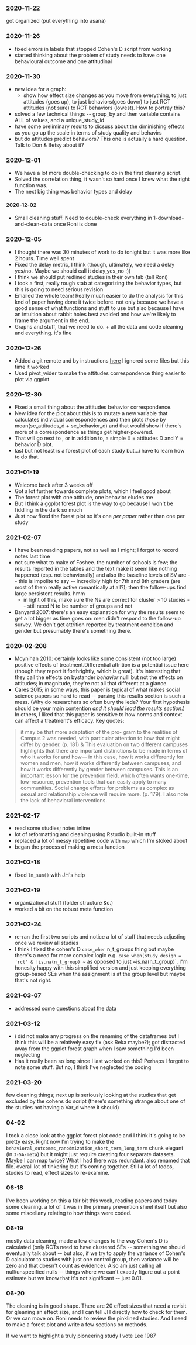 ### 2020-11-22
got organized (put everything into asana)

### 2020-11-26 
* fixed errors in labels that stopped Cohen's D script from working
* started thinking about the problem of study needs to have one behavioural outcome and one attitudinal

### 2020-11-30
* new idea for a graph: 
  * show how effect size changes as you move from everything, to just attitudes (goes up), to just behaviors(goes down) to just RCT attitudes (not sure) to RCT behaviors (lowest). How to portray this?
* solved a few technical things -- group_by and then variable contains ALL of values, and a unique_study_id
* have some preliminary results to dicsuss about the diminishing effects as you go up the scale in terms of study quality and behavirs
* but do attitudes predict behaviors? This one is actually a hard question. Talk to Don & Betsy about it?

### 2020-12-01
* We have a lot more double-checking to do in the first cleaning script.
* Solved the correlation thing, it wasn't so hard once I knew what the right function was.
* The next big thing was behavior types and delay

#### 2020-12-02
* Small cleaning stuff. Need to double-check everything in 1-download-and-clean-data once Roni is done

### 2020-12-05
* I thought there was 30 minutes of work to do tonight but it was more like 2 hours. Time well spent
* Fixed the delay metric, I think (though, ultimately, we need a delay yes/no. Maybe we should call it delay_yes_no :))
* I think we should put redlined studies in their own tab (tell Roni)
* I took a first, really rough stab at categorizing the behavior types, but this is going to need serious revision
* Emailed the whole team! Really much easier to do the analysis for this  knd of paper having done it twice before. not only because we have a good sense of what functions and stuff to use but also because I have an intuition about rabbit holes best avoided and how we're likely to frame the argument in the end.
* Graphs and stuff, that we need to do. + all the data and code cleaning and everything. it's fine

### 2020-12-26
* Added a git remote and by instructions [here](https://stackoverflow.com/questions/1818895/keep-ignored-files-out-of-git-status) I ignored some files but this time it worked
* Used pivot_wider to make the attitudes correspondence thing easier to plot via ggplot

### 2020-12-30
* Fixed a small thing about the attitudes behavior correspondence. 
* New idea for the plot about this is to mutate a new variable that calculates individual correspondences and then plots *those* by mean(se_attitudes_d + se_behavior_d) and that would show if there's more of a correspondence as things get higher-powered.
* That will go next to , or in addition to, a simple X = attitudes D and Y = behavior D plot.
* last but not least is a forest plot of each study but...i have to learn how to do that.

### 2021-01-19 
* Welcome back after 3 weeks off 
* Got a lot further towards complete plots, which I feel good about
* The forest plot with one attitude, one behavior eludes me
* But I think a ggplot forest plot is the way to go because I won't be fiddling in the dark so much
* Just now fixed the forest plot so it's one *per paper* rather than one per study

### 2021-02-07
* I have been reading papers, not as well as I might; I forgot to record notes last time
* not sure what to make of Foshee. the number of schools is few; the results reported in the tables and the text make it seem like nothing happened (esp. not behaviorally) and also the baseline levels of SV are -- this is impolite to say -- incredibly high for 7th and 8th graders (are most of them really active romantically at all?); then the follow-ups find large persistent results. hmm
  * in light of this, make sure the Ns are correct for cluster > 10 studies -- still need N to be number of groups and not
* Banyard 2007: there's an easy explanation for why the results seem to get a lot bigger as time goes on: men didn't respond to the follow-up survey. We don't get attrition reported by treatment condition and gender but presumably there's something there.
### 2020-02-208
* Moynihan 2010: certainly looks like some consistent (not too large) positive effects of treatment.Differential attrition is a potential issue here (though they report it forthrightly, which is great). It's interesting that they call the effects on bystander *behavior* nulll but not the effects on attitudes; in magnitude, they're not all that different at a glance.
* Cares 2015; in some ways, this paper is typical of what makes social science papers so hard to read -- parsing this results section is such a mess. (Why do researchers so often bury the lede? Your first hypothesis should be your main contention _and it should lead the results section_.) In others, I liked that this paper is sensitive to how norms and context can affect a treatment's efficacy. Key quotes:
>  it may be that more adaptation of the pro- gram to the realities of Campus 2 was needed, with particular attention to how that might differ by gender. (p. 181)
&
> This evaluation on two different campuses highlights that there are important distinctions to be made in terms of who it works for and how— in this case, how it works differently for women and men, how it works differently between campuses, and how it works differently by gender between campuses. This is an important lesson for the prevention field, which often wants one-time, low-resource, prevention tools that can easily apply to many communities. Social change efforts for problems as complex as sexual and relationship violence will require more. (p. 179). 
I also note the lack of behavioral interventions.

### 2021-02-17 
* read some studies; notes inline
*  lot of reformatting and cleaning using Rstudio built-in stuff
* replaced a lot of messy repetitive code with `map` which I'm stoked about
* began the process of making a meta function

### 2021-02-18
* fixed `lm_sum()` with JH's help

### 2021-02-19
* organizational stuff (folder structure &c.)
* worked a bit on the robust meta function

### 2021-02-24
* re-ran the first two scripts and notice a lot of stuff that needs adjusting once we review all studies
* I think I fixed the cohen's D `case_when` n_t_groups thing but maybe there's a need for more complex logic e.g. `case_when(study_design = 'rct' & !is.na(n_t_group) ~` as opposed to just ~is.na(n_t_group)`.  I"m honeslty happy with this simplified version and just keeping everything group-based SEs when the assignment is at the group level but maybe that's not right.


### 2021-03-07
* addressed some questions about the data

### 2021-03-12 
* i did not make any progress on the renaming of the dataframes but I think this will be a relatively easy fix (ask Reka maybe?); got distracted away from the ggplot forest graph when I saw something I'd been neglecting
* Has it really been so long since I last worked on this? Perhaps I forgot to note some stuff. But no, I think I've neglected the coding

### 2021-03-20 
few cleaning things; next up is seriously looking at the studies that get excluded by the cohens do script (there's something strange about one of the studies not having a Var_d where it should)

### 04-02 
I took a close look at the ggplot forest plot code and I think it's going to be pretty easy. Right now I'm trying to make the `behavioral_outcomes_ranodmization_short_term_long_term` chunk elegant  (in `3-SA-meta`) but it might just require creating four separate datasets. Maybe I can map twice? What I had there was redundant. also renamed that file. overall lot of tinkering but it's coming together. Still a lot of todos, studies to read, effect sizes to re-examine. 

### 06-18 
I've been working on this a fair bit this week, reading papers and today some cleaning. a lot of it was in the primary prevention sheet itself but also some miscellany relating to how things were coded.

### 06-19 
mostly data cleaning, made a few changes to the way Cohen's D is calculated (only RCTs need to have clustered SEs -- something we should eventually talk about -- but also, if we try to apply the variance of Cohen's D calculator to studies with just one control group, then variance will be zero and that doesn't count as evidence). Also am just calling all null/unspecified nulls -- things where we can't exactly figure out a point estimate but we know that it's not significant -- just 0.01. 

### 06-20 
The cleaning is in good shape. There are 20 effect sizes that need a revisit for gleaning an effect size, and I can tell JH directly how to check for them. Or we can move on. Roni needs to review the pinklined studies. And I need to make a forest plot and write a few sections on methods.

If we want to highlight a truly pioneering study I vote Lee 1987